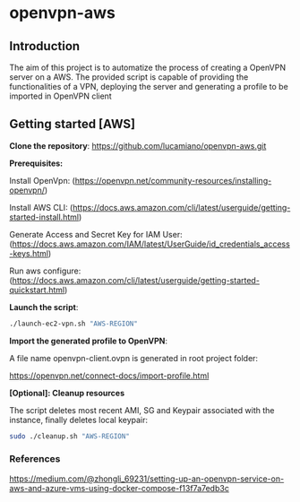 # openvpn-aws
## Introduction
The aim of this project is to automatize the process of creating a OpenVPN server on a AWS.
The provided script is capable of providing the functionalities of a VPN, deploying the server and generating a profile to be imported in OpenVPN client
## Getting started [AWS]
**Clone the repository**:
https://github.com/lucamiano/openvpn-aws.git

**Prerequisites:**

Install OpenVpn: (https://openvpn.net/community-resources/installing-openvpn/)

Install AWS CLI: (https://docs.aws.amazon.com/cli/latest/userguide/getting-started-install.html)

Generate Access and Secret Key for IAM User: (https://docs.aws.amazon.com/IAM/latest/UserGuide/id_credentials_access-keys.html)

Run aws configure: (https://docs.aws.amazon.com/cli/latest/userguide/getting-started-quickstart.html)

**Launch the script**:

```bash
./launch-ec2-vpn.sh "AWS-REGION"
```
**Import the generated profile to OpenVPN**:

A file name openvpn-client.ovpn is generated in root project folder:

https://openvpn.net/connect-docs/import-profile.html

**[Optional]: Cleanup resources** 

The script deletes most recent AMI, SG and Keypair associated with the instance, finally deletes local keypair:
```bash
sudo ./cleanup.sh "AWS-REGION"
```


### References
https://medium.com/@zhongli_69231/setting-up-an-openvpn-service-on-aws-and-azure-vms-using-docker-compose-f13f7a7edb3c


